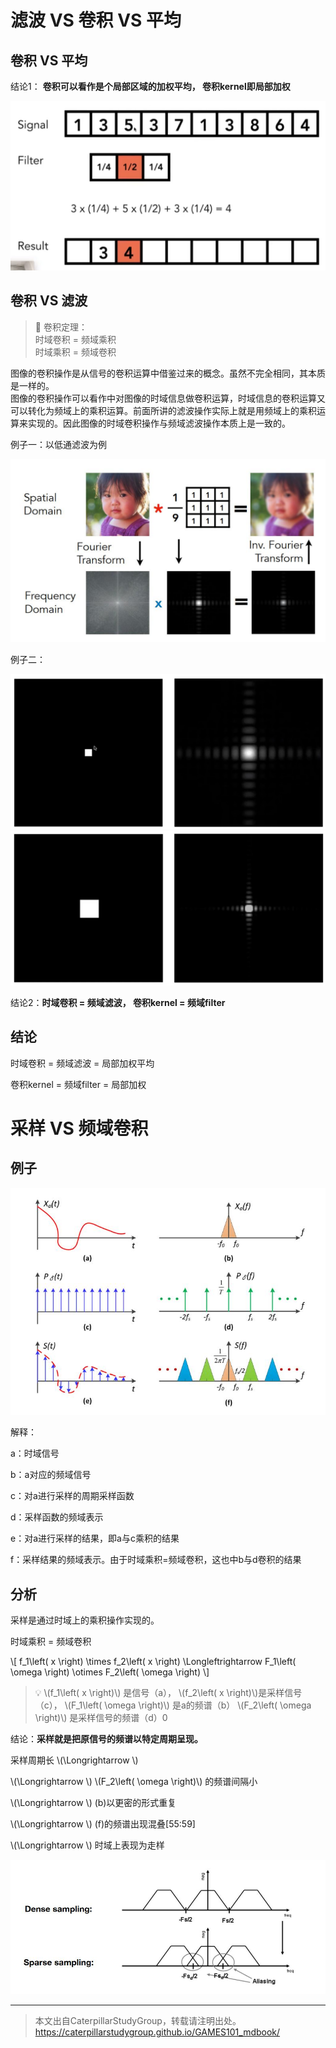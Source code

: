 # 滤波 VS 卷积 VS 平均

## 卷积 VS 平均

结论1： **卷积可以看作是个局部区域的加权平均， 卷积kernel即局部加权**  

![](../assets/29.PNG)

## 卷积 VS 滤波

> &#x1F50E; 卷积定理：  
> 时域卷积 = 频域乘积  
> 时域乘积 = 频域卷积

图像的卷积操作是从信号的卷积运算中借鉴过来的概念。虽然不完全相同，其本质是一样的。  
图像的卷积操作可以看作中对图像的时域信息做卷积运算，时域信息的卷积运算又可以转化为频域上的乘积运算。前面所讲的滤波操作实际上就是用频域上的乘积运算来实现的。因此图像的时域卷积操作与频域滤波操作本质上是一致的。

例子一：以低通滤波为例

<img title="" src="../assets/时域卷积.jpg" alt="" width="507">  

例子二：

![](../assets/30.PNG)![](../assets/31.PNG)

结论2：**时域卷积 = 频域滤波， 卷积kernel = 频域filter**

## 结论

时域卷积 = 频域滤波 = 局部加权平均

卷积kernel = 频域filter = 局部加权


# 采样 VS 频域卷积

## 例子

<img title="" src="../assets/时域采样和频域采样.jpg" alt="" width="536">  

解释：  

a：时域信号   

b：a对应的频域信号   

c：对a进行采样的周期采样函数  

d：采样函数的频域表示  

e：对a进行采样的结果，即a与c乘积的结果  

f：采样结果的频域表示。由于时域乘积=频域卷积，这也中b与d卷积的结果

## 分析

采样是通过时域上的乘积操作实现的。

时域乘积 = 频域卷积

\\[
f_1\left( x \right) \times f_2\left( x \right) \Longleftrightarrow F_1\left( \omega \right) \otimes F_2\left( \omega \right) 
\\]

> &#x1F4A1; \\(f_1\left( x \right)\\) 是信号（a）， \\(f_2\left( x \right)\\)是采样信号（c）， \\(F_1\left( \omega \right)\\) 是a的频谱（b）  \\(F_2\left( \omega \right)\\) 是采样信号的频谱（d）0

结论：**采样就是把原信号的频谱以特定周期呈现。**

采样周期长 \\(\Longrightarrow \\)

\\(\Longrightarrow \\) \\(F_2\left( \omega \right)\\) 的频谱间隔小

\\(\Longrightarrow \\) (b)以更密的形式重复

\\(\Longrightarrow \\) (f)的频谱出现混叠[55:59]

\\(\Longrightarrow \\) 时域上表现为走样

<img title="" src="../assets/周期混叠.jpg" alt="" width="600">

----------------------------

> 本文出自CaterpillarStudyGroup，转载请注明出处。  
> https://caterpillarstudygroup.github.io/GAMES101_mdbook/
